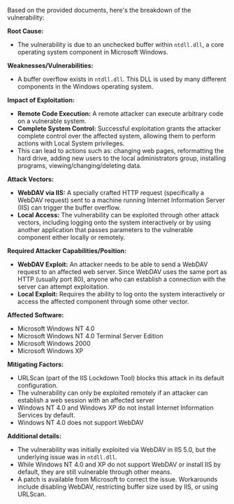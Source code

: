Based on the provided documents, here's the breakdown of the vulnerability:

**Root Cause:**
- The vulnerability is due to an unchecked buffer within `ntdll.dll`, a core operating system component in Microsoft Windows.

**Weaknesses/Vulnerabilities:**
- A buffer overflow exists in `ntdll.dll`. This DLL is used by many different components in the Windows operating system.

**Impact of Exploitation:**
- **Remote Code Execution:** A remote attacker can execute arbitrary code on a vulnerable system.
- **Complete System Control:** Successful exploitation grants the attacker complete control over the affected system, allowing them to perform actions with Local System privileges.
- This can lead to actions such as: changing web pages, reformatting the hard drive, adding new users to the local administrators group, installing programs, viewing/changing/deleting data.

**Attack Vectors:**
- **WebDAV via IIS:** A specially crafted HTTP request (specifically a WebDAV request) sent to a machine running Internet Information Server (IIS) can trigger the buffer overflow.
- **Local Access:** The vulnerability can be exploited through other attack vectors, including logging onto the system interactively or by using another application that passes parameters to the vulnerable component either locally or remotely.

**Required Attacker Capabilities/Position:**
- **WebDAV Exploit:** An attacker needs to be able to send a WebDAV request to an affected web server. Since WebDAV uses the same port as HTTP (usually port 80), anyone who can establish a connection with the server can attempt exploitation.
- **Local Exploit:** Requires the ability to log onto the system interactively or access the affected component through some other vector.

**Affected Software:**
- Microsoft Windows NT 4.0
- Microsoft Windows NT 4.0 Terminal Server Edition
- Microsoft Windows 2000
- Microsoft Windows XP

**Mitigating Factors:**
-  URLScan (part of the IIS Lockdown Tool) blocks this attack in its default configuration.
- The vulnerability can only be exploited remotely if an attacker can establish a web session with an affected server
- Windows NT 4.0 and Windows XP do not install Internet Information Services by default.
- Windows NT 4.0 does not support WebDAV

**Additional details:**

- The vulnerability was initially exploited via WebDAV in IIS 5.0, but the underlying issue was in `ntdll.dll`.
- While Windows NT 4.0 and XP do not support WebDAV or install IIS by default, they are still vulnerable through other means.
-  A patch is available from Microsoft to correct the issue. Workarounds include disabling WebDAV, restricting buffer size used by IIS, or using URLScan.